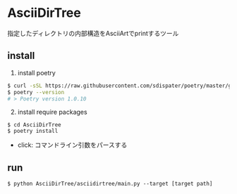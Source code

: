 # AsciiDirTree

指定したディレクトリの内部構造をAsciiArtでprintするツール

## install

1. install poetry
```bash
$ curl -sSL https://raw.githubusercontent.com/sdispater/poetry/master/get-poetry.py | python
$ poetry --version
# > Poetry version 1.0.10
```
2. install require packages
```
$ cd AsciiDirTree
$ poetry install
```

- click: コマンドライン引数をパースする

## run

```
$ python AsciiDirTree/asciidirtree/main.py --target [target path]
```